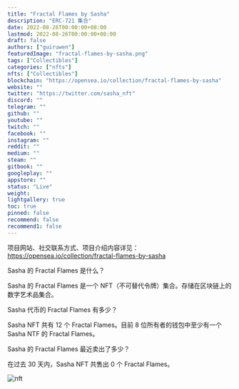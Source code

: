 ```yaml
---
title: "Fractal Flames by Sasha"
description: "ERC-721 集合"
date: 2022-08-26T00:00:00+08:00
lastmod: 2022-08-26T00:00:00+08:00
draft: false
authors: ["guiruwen"]
featuredImage: "fractal-flames-by-sasha.png"
tags: ["Collectibles"]
categories: ["nfts"]
nfts: ["Collectibles"]
blockchain: "https://opensea.io/collection/fractal-flames-by-sasha"
website: ""
twitter: "https://twitter.com/sasha_nft"
discord: ""
telegram: ""
github: ""
youtube: ""
twitch: ""
facebook: ""
instagram: ""
reddit: ""
medium: ""
steam: ""
gitbook: ""
googleplay: ""
appstore: ""
status: "Live"
weight: 
lightgallery: true
toc: true
pinned: false
recommend: false
recommend1: false
---
```

项目网站、社交联系方式、项目介绍内容详见：https://opensea.io/collection/fractal-flames-by-sasha

Sasha 的 Fractal Flames 是什么？

Sasha 的 Fractal Flames 是一个 NFT（不可替代令牌）集合。存储在区块链上的数字艺术品集合。

Sasha 代币的 Fractal Flames 有多少？

Sasha NFT 共有 12 个 Fractal Flames。目前 8 位所有者的钱包中至少有一个 Sasha NTF 的 Fractal Flames。

Sasha 的 Fractal Flames 最近卖出了多少？

在过去 30 天内，Sasha NFT 共售出 0 个 Fractal Flames。

![nft](01.jpg)